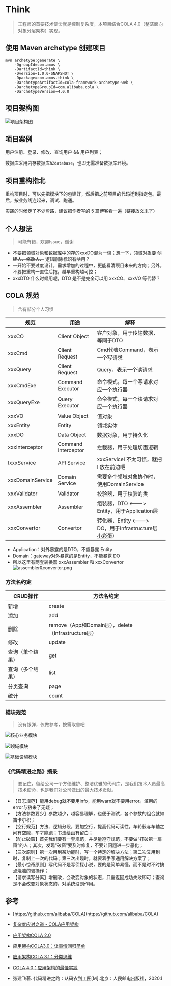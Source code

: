 # Think

> 工程师的首要技术使命就是控制复杂度，本项目结合COLA 4.0（整洁面向对象分层架构）实现。

## 使用 Maven archetype 创建项目

```shell
mvn archetype:generate \
    -DgroupId=com.amos \
    -DartifactId=think \
    -Dversion=1.0.0-SNAPSHOT \
    -Dpackage=com.amos.think \
    -DarchetypeArtifactId=cola-framework-archetype-web \
    -DarchetypeGroupId=com.alibaba.cola \
    -DarchetypeVersion=4.0.0
```

## 项目架构图

![项目架构图](doc/image/framework.png)

## 项目案例

用户注册、登录、修改、查询用户 && 用户列表；

数据库采用内存数据库`h2database`，也即无需准备数据库环境。

## 项目重构指北

重构项目时，可以先把模块下的包建好，然后把之前项目的代码迁到指定包。最后，按业务线连起来，调试、跑通。

实践的时候走了不少弯路，建议把作者写的 5 篇博客看一遍（链接放文末了）

## 个人想法

> 可能有错，欢迎Issue，谢谢

- 不要把领域对象和数据库中的存的xxxDO混为一谈；想一下，领域对象要 ~~创建人、修改人、~~ 逻辑删除标识有啥用？
- 一开始不要过度设计，需求增加的过程中，更能看清项目未来的方向；另外，不要把重构一直往后拖，越早重构越可控；
- xxxDTO 什么时候用呢，DTO 是不是完全可以用 xxxCO、xxxVO 等代替？

## COLA 规范

> 含有部分个人习惯

| 规范               | 用途                  | 解释                                                                      |
|------------------|---------------------|-------------------------------------------------------------------------|
| xxxCO            | Client Object       | 客户对象，用于传输数据，等同于DTO                                                      |
| xxxCmd           | Client Request      | Cmd代表Command，表示一个写请求                                                    |
| xxxQuery         | Client Request      | Query，表示一个读请求                                                           |
| xxxCmdExe        | Command Executor    | 命令模式，每一个写请求对应一个执行器                                                      |
| xxxQueryExe      | Query Executor      | 命令模式，每一个读请求对应一个执行器                                                      |
| xxxVO            | Value Object        | 值对象                                                                     |
| xxxEntity        | Entity              | 领域实体                                                                    |
| xxxDO            | Data Object         | 数据对象，用于持久化                                                              |
| xxxInterceptor   | Command Interceptor | 拦截器，用于处理切面逻辑                                                            |
| IxxxService      | API Service         | xxxServiceI 不太习惯，就把 I 放在前边吧                                             |
| xxxDomainService | Domain Service      | 需要多个领域对象协作时，使用DomainService                                             |
| xxxValidator     | Validator           | 校验器，用于校验的类                                                              |
| xxxAssembler     | Assembler           | 组装器，DTO <---> Entity，用于Application层                                     |
| xxxConvertor     | Convertor           | 转化器，Entity <---> DO，用于Infrastructure层 [小彩蛋](./doc/README.md#Convertor)） |

- Application：对外暴露的是DTO，不能暴露 Entity
- Domain：gateway对外暴露的是Entity，不能暴露 DO
- 所以这里有两套转换器 xxxAssembler 和 xxxConvertor
  ![assembler&convertor.png](doc/image/assembler&convertor.png)

### 方法名约定

| CRUD操作   | 方法名约定                                       |
|----------|---------------------------------------------|
| 新增       | create                                      |
| 添加       | add                                         |
| 删除       | remove（App和Domain层），delete（Infrastructure层） |
| 修改       | update                                      |
| 查询（单个结果） | get                                         |
| 查询（多个结果） | list                                        |
| 分页查询     | page                                        |
| 统计       | count                                       |

### 模块规范

> 没有银弹，仅做参考，按需取舍吧

![核心业务模块](doc/image/module-app.png)

![领域模块](doc/image/module-domain.png)

![基础设施模块](doc/image/module-infra.png)

### 《代码精进之路》摘录

> 要记住，留给公司一个方便维护、整洁优雅的代码库，是我们技术人员最高技术使命，也是我们对公司做出的最大技术贡献。

- 【日志规范】能用debug就不要用info，能用warn就不要用error。滥用的error与狼来了无疑；
- 【方法参数要少】参数越少，越容易理解，也便于测试，各个参数的组合就如笛卡尔积；
- 【空行规范】方法、逻辑分段，要加空行，提高代码可读性。车轮毂与车轴之间有空隙，车才能跑；书法绘画有留白；
- 【防止破窗】首先我们要有一套规范，并尽量遵守规范，不要做“打破第一扇窗”的人；其次，发现“破窗”要及时修复，不要让问题进一步恶化；
- 【三次原则】第一次用到某功能时，写一个特定的解决方法；第二次又用到时，复制上一次的代码；第三次出现时，就要着手写通用解决方案了；
- 【最小惊奇原则】写代码不是写侦探小说，要的是简单易懂，而不是时不时搞点烧脑的骚操作；
- 【请求读写分离】增删改，会改变对象的状态，只需返回成功失败即可；查询是不会改变对象状态的，对系统没副作用。

## 参考

- [https://github.com/alibaba/COLA](https://github.com/alibaba/COLA)

- [复杂度应对之道 - COLA应用架构](https://blog.csdn.net/significantfrank/article/details/85785565)
- [应用架构COLA 2.0](https://blog.csdn.net/significantfrank/article/details/100074716)
- [应用架构COLA3.0：让事情回归简单](https://blog.csdn.net/significantfrank/article/details/106976804)
- [应用架构COLA 3.1：分类思维](https://blog.csdn.net/significantfrank/article/details/109529311)
- [COLA 4.0：应用架构的最佳实践](https://blog.csdn.net/significantfrank/article/details/110934799)

- 张建飞著. 代码精进之路：从码农到工匠[M].北京：人民邮电出版社，2020.1
